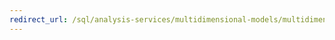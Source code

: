 ```yaml
---
redirect_url: /sql/analysis-services/multidimensional-models/multidimensional-models-ssas?view=sql-server-2014
---
```

